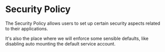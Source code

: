 # Security Policy

The Security Policy allows users to set up certain security aspects related to
their applications.

It's also the place where we will enforce some sensible defaults, like disabling
auto mounting the default service account.
